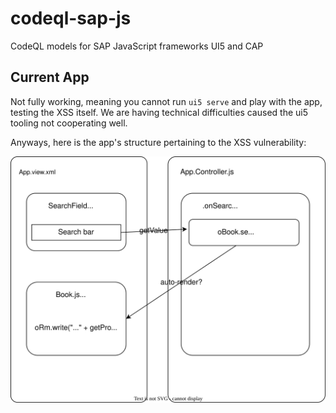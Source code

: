# codeql-sap-js

CodeQL models for SAP JavaScript frameworks UI5 and CAP

## Current App

Not fully working, meaning you cannot run `ui5 serve` and play with the app, testing the XSS itself. We are having technical difficulties caused the ui5 tooling not cooperating well.

Anyways, here is the app's structure pertaining to the XSS vulnerability:

![Diagram of current app](./integration-tests/xss-example/diagram.svg "Diagram")
